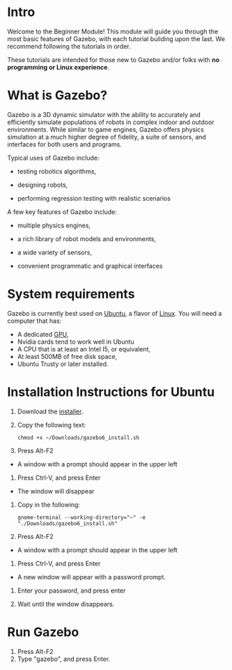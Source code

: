 # Intro

Welcome to the Beginner Module! This module will guide you through the most
basic features of Gazebo, with each tutorial building upon the last. We
recommend following the tutorials in order. 

These tutorials are intended for those new to Gazebo and/or folks with **no programming or Linux experience**.

# What is Gazebo? #

Gazebo is a 3D dynamic simulator with the ability to accurately and
efficiently simulate populations of robots in complex indoor and outdoor
environments. While similar to game engines, Gazebo offers physics
simulation at a much higher degree of fidelity, a suite of sensors, and
interfaces for both users and programs.

Typical uses of Gazebo include:

* testing robotics algorithms,

* designing robots,

* performing regression testing with realistic scenarios

A few key features of Gazebo include: 

* multiple physics engines,

* a rich library of robot models and environments,
 
* a wide variety of sensors,

* convenient programmatic and graphical interfaces

# System requirements #

Gazebo is currently best used on [Ubuntu](http://www.ubuntu.com/download), a flavor of [Linux](https://en.wikipedia.org/wiki/Linux). You will need a computer that has:

* A dedicated [GPU](https://en.wikipedia.org/wiki/Graphics_processing_unit),
 * Nvidia cards tend to work well in Ubuntu
* A CPU that is at least an Intel I5, or equivalent,
* At least 500MB of free disk space,
* Ubuntu Trusty or later installed.

# Installation Instructions for Ubuntu #

1. Download the [installer](http://osrf-distributions.s3.amazonaws.com/gazebo/gazebo6_install.sh).

1. Copy the following text:

    ```
    chmod +x ~/Downloads/gazebo6_install.sh
    ```

1. Press Alt-F2
  * A window with a prompt should appear in the upper left

1. Press Ctrl-V, and press Enter
  * The window will disappear
 
1. Copy in the following:

    ```
    gnome-terminal --working-directory="~" -e "./Downloads/gazebo6_install.sh"
    ```

1. Press Alt-F2
  * A window with a prompt should appear in the upper left

1. Press Ctrl-V, and press Enter
  * A new window will appear with a password prompt.

1. Enter your password, and press enter

1. Wait until the window disappears.

# Run Gazebo #

1. Press Alt-F2
2. Type "gazebo", and press Enter.
